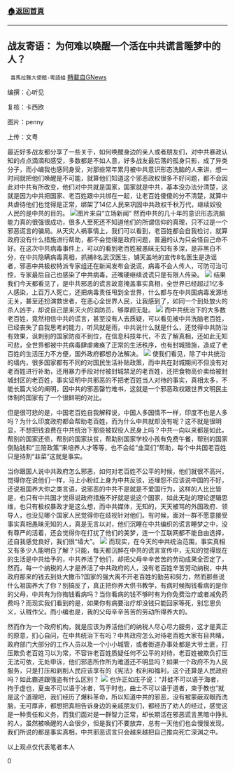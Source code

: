 ###  [:house:返回首頁](https://github.com/ourhimalayas/txt)
---

## 战友寄语： 为何难以唤醒一个活在中共谎言睡梦中的人？
` 喜馬拉雅大使館-粵語組` [轉載自GNews](https://gnews.org/zh-hans/839328/)

编撰：心听见

复核：卡西欧

图片：penny

上传：文粤

最近好多战友都分享了一些关于，如何唤醒身边的亲人或者朋友们，对中共暴政认知的点点滴滴和感受，多数都是不如人意，好多战友最后落的孤身只影，成了异类分子，而小编我也感同身受，对那些常年累月被中共意识形态洗脑的人来讲，想一时间就把他们唤醒是不可能，就算他们知道这个邪恶政权很多不好问题，都不会因此对中共有所改变，他们对中共就是国家，国家就是中共，基本没办法分清楚，这就是因为中共把国家、老百姓跟中共绑在一起，让老百姓傻傻的分不清楚，就算中共虐待他们也觉得是正常，绑架了14亿人民来巩固中共政权千秋万代，继续奴役人民的是中共的目的。
![]()![](https://gnews.org/wp-content/uploads/2021/01/image001-77.jpg)图片来自“立场新闻”
然而中共的几十年的意识形态洗脑能力真的很强很成功，很多人至死还不知道他们的所谓信仰的真理，只不过是一个邪恶谎言的骗局。从天灾人祸事情上，我们可以看到，老百姓都会自我检讨，就算政府没有什么措施进行帮助，都不会觉得是政府问题，普遍的认为只会怪自己命不好。在这次中共病毒事件上，可以的看到老百姓被愚昧无知有多深，是非黑白不分，在中共隐瞒病毒真相，抓捕8名武汉医生，铺天盖地的宣传8名医生是造谣者，邪恶中共极权特派专家组还在新闻发布会说谎，病毒不会人传人，可防可治可控，专家最后自己也感染了中共病毒，还嘴硬继续说谎只是有限人传染。
![]()![](https://gnews.org/wp-content/uploads/2021/01/image003-16.jpg)
结果我们今天都看见了，是中共邪恶的谎言故意掩盖事实真相，全世界已经超过1亿多人感染，上百万人死亡，还把病毒责任甩到全世界，什么都与在中共国病毒发源地无关，甚至还扮演救世者，在恶心全世界人民，让我感到了，如同一个到处放火的杀人凶手，却说自己是来灭火的消防员，够厚颜无耻。
![]()![](https://gnews.org/wp-content/uploads/2021/01/image005-11.png)
而中共统治下的大多数老百姓，竟然相信中共的谎言，甚至没有人去质疑，可以看见被中共洗脑老百姓，已经丧失了自我思考的能力，听风就是雨，中共说什么就是什么，还觉得中共防治有效果，讽刺别的国家防疫不到位，在信息科技年代，不去了解真相，还如此无知可悲，全世界都被中共病毒肆虐瘫痪了正常的生活秩序，也有封城措施，造成了老百姓的生活压力不方便，国外政府都想办法解决。
![]()![](https://gnews.org/wp-content/uploads/2021/01/image007-4.jpg)
使我们看见，除了中共统治的墙内，很多国家都有不同的对国民生活补贴政策，而中共在封城期间不但没有对老百姓进行补助，还用暴力手段对付被封城禁足的老百姓，还把食物高价卖给被封城封区的老百姓，事实证明中共邪恶的不把老百姓当人对待的事实，真相太多，不能长篇大论的阐明，因中共的邪恶罄竹难书，这就是一个邪恶政权跟世界文明民主体制的国家有了一个很鲜明的对比。

但是很可悲的是，中国老百姓自我解释说，中国人多国情不一样，印度不也是人多吗？为什么印度政府都会帮助老百姓，而为什么中共就却没有呢？这不就是很明显，不想把钱浪费在中共统治下那些被奴役人民身上吗？中共一向以来都是如此，帮别的国家还债，帮别的国家扶贫，帮助别国家学校小孩有免费午餐，帮别的国家倒贴钱和“三陪政策”来培养人才等等，也不会给“韭菜们”帮助，每个中共国老百姓只是待割“韭菜”这就是事实。

当你跟国人说中共政府怎么邪恶，如何对老百姓不公平的时候，他们就很不高兴，觉得你在说他们一样，马上小粉红上身为中共反驳，还埋怨不应该说中国的不好，还说祖国养大你之类言语，说邪恶的中共不是就是不爱国行为，这样的人比比皆是，也只有中共国才觉得说政府措施不好就是说这个国家，如此无耻的理论逻辑思维，也只有极权暴政才是这么想，而中共媒体，无知的，天天被骂的外国政府、领导人，也没见哪个国家人民觉得你在歧视针对他们。有时候，面对一群不愿意接受事实真相愚昧无知的人，真是无言以对，他们沉睡在中共编织的谎言睡梦之中，没有尊严的活着，还会觉得你在打扰了他们的美梦，连一个互联网都不能自由选择，还自我感觉良好，我们很“墙大”。
![]()![](https://gnews.org/wp-content/uploads/2021/01/image009-7.jpg)
而现实，在今天的中共统治范围，事实真相又有多少人能明白了解？只能，每天都沉醉在中共的谎言宣传中，无知的觉得现在的生活是中共给予的，中共养活了他们，却把父母辛辛苦苦的劳动成果全否定了，然而，每一个纳税的人才是养活了中共政府的人，没有老百姓辛苦劳动纳税，中共政府那来的钱去到处大撒币?国家的强大离不开老百姓的勤劳和努力，然而那些说什么祖国养大了你？别搞反了，真正把你养大供书教学，有病时候掏钱看病的是你的父母，中共有为你掏钱看病吗？当你看病的钱不够时有为你免费治疗或者减免药费吗？而现实我们看到的是，如果你有病要治疗却没钱只能回家等死，别忘恩负义，认贼作父。而小编也是，我的父母辛辛苦苦的劳动所得养大的。

然而作为一个政府机构，就是应该为养活他们的纳税人尽心尽力服务，这才是真正的原意，扪心自问，在中共统治下有吗？中共政府怎么对待老百姓大家有目共睹，政府部门大部分的工作人员以及一个小小城管，或者街道办事处都是大爷土匪，打压欺负老百姓习以为常，不容许老百姓质疑任何不公平的对待，老百姓被欺负打压无法可依，无处申诉，他们邪恶所作所为难道还不明显吗？如果一个政府不为人民服务，只是打压和剥削人民应该享有的《宪法》权利和福利，这个还算是人民政府吗？如此霸道跟强盗有什么区别？
![]()![](https://gnews.org/wp-content/uploads/2021/01/image011-12.jpg)
也许正如庄子说：“井蛙不可以语于海者，拘于虚也，夏虫不可以语于冰者，笃于时也，曲士不可以语于道者，束于教也”就是这个道理吧，我们经历了爆料革命，所以知道中共的邪恶，没有被蒙蔽双眼而洗脑，无可厚非，都想把真相告诉身边的亲戚朋友们，都经历了劝人的经过，感觉这是一种责任和义务，而我们面对是一群智力正常，却长期活在邪恶谎言黑暗中挣扎的人，虽然被唤醒的人会很少，但是我们不要放弃，总有一天他们也会慢慢发现，我们所说的都是事实真相，中共邪恶谎言只会越来越把自己推向死亡深渊之中。

以上观点仅代表笔者本人

0
